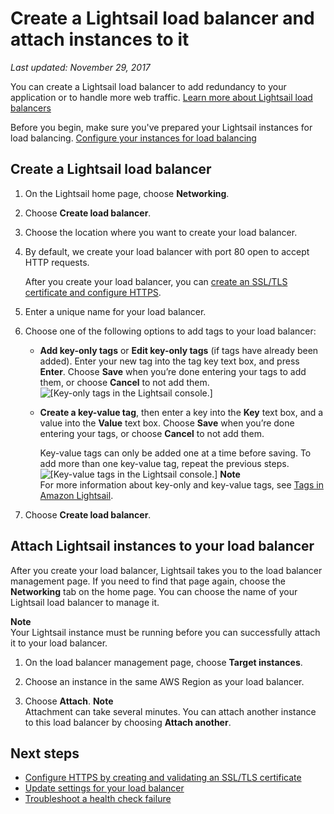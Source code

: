 # Create a Lightsail load balancer and attach instances to it<a name="create-lightsail-load-balancer-and-attach-lightsail-instances"></a>

 *Last updated: November 29, 2017* 

You can create a Lightsail load balancer to add redundancy to your application or to handle more web traffic\. [Learn more about Lightsail load balancers](understanding-lightsail-load-balancers.md)

Before you begin, make sure you've prepared your Lightsail instances for load balancing\. [Configure your instances for load balancing](configure-lightsail-instances-for-load-balancing.md)

## Create a Lightsail load balancer<a name="create-lightsail-load-balancer"></a>

1. On the Lightsail home page, choose **Networking**\.

1. Choose **Create load balancer**\.

1. Choose the location where you want to create your load balancer\.

1. By default, we create your load balancer with port 80 open to accept HTTP requests\.

   After you create your load balancer, you can [create an SSL/TLS certificate and configure HTTPS](create-tls-ssl-certificate-and-attach-to-lightsail-load-balancer-https.md)\.

1. Enter a unique name for your load balancer\.

1. Choose one of the following options to add tags to your load balancer:
   + **Add key\-only tags** or **Edit key\-only tags** \(if tags have already been added\)\. Enter your new tag into the tag key text box, and press **Enter**\. Choose **Save** when you’re done entering your tags to add them, or choose **Cancel** to not add them\.  
![\[Key-only tags in the Lightsail console.\]](https://d9yljz1nd5001.cloudfront.net/en_us/b380b072d417d05346bbc87239d4fd76/images/amazon-lightsail-key-only-tags.png)
   + **Create a key\-value tag**, then enter a key into the **Key** text box, and a value into the **Value** text box\. Choose **Save** when you’re done entering your tags, or choose **Cancel** to not add them\.

     Key\-value tags can only be added one at a time before saving\. To add more than one key\-value tag, repeat the previous steps\.  
![\[Key-value tags in the Lightsail console.\]](https://d9yljz1nd5001.cloudfront.net/en_us/b380b072d417d05346bbc87239d4fd76/images/amazon-lightsail-key-value-tag.png)
**Note**  
For more information about key\-only and key\-value tags, see [Tags in Amazon Lightsail](amazon-lightsail-tags.md)\.

1. Choose **Create load balancer**\.

## Attach Lightsail instances to your load balancer<a name="attach-lightsail-instances-to-load-balancer"></a>

After you create your load balancer, Lightsail takes you to the load balancer management page\. If you need to find that page again, choose the **Networking** tab on the home page\. You can choose the name of your Lightsail load balancer to manage it\.

**Note**  
Your Lightsail instance must be running before you can successfully attach it to your load balancer\.

1. On the load balancer management page, choose **Target instances**\.

1. Choose an instance in the same AWS Region as your load balancer\.

1. Choose **Attach**\.
**Note**  
Attachment can take several minutes\. You can attach another instance to this load balancer by choosing **Attach another**\.

## Next steps<a name="create-load-balancer-attach-instances-next-steps"></a>
+  [Configure HTTPS by creating and validating an SSL/TLS certificate](create-tls-ssl-certificate-and-attach-to-lightsail-load-balancer-https.md) 
+  [Update settings for your load balancer](update-settings-for-lightsail-load-balancer-health-check-path-https-session-stickiness-persistence-cookie-duration.md) 
+  [Troubleshoot a health check failure](troubleshooting-lightsail-load-balancer-issues.md) 